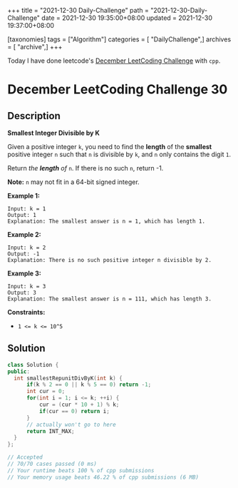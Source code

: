 +++
title = "2021-12-30 Daily-Challenge"
path = "2021-12-30-Daily-Challenge"
date = 2021-12-30 19:35:00+08:00
updated = 2021-12-30 19:37:00+08:00

[taxonomies]
tags = ["Algorithm"]
categories = [ "DailyChallenge",]
archives = [ "archive",]
+++

Today I have done leetcode's [December LeetCoding Challenge](https://leetcode.com/problems/smallest-integer-divisible-by-k/) with `cpp`.

<!-- more -->

# December LeetCoding Challenge 30

## Description

**Smallest Integer Divisible by K**

Given a positive integer `k`, you need to find the **length** of the **smallest** positive integer `n` such that `n` is divisible by `k`, and `n` only contains the digit `1`.

Return *the **length** of* `n`. If there is no such `n`, return -1.

**Note:** `n` may not fit in a 64-bit signed integer.

 

**Example 1:**

```
Input: k = 1
Output: 1
Explanation: The smallest answer is n = 1, which has length 1.
```

**Example 2:**

```
Input: k = 2
Output: -1
Explanation: There is no such positive integer n divisible by 2.
```

**Example 3:**

```
Input: k = 3
Output: 3
Explanation: The smallest answer is n = 111, which has length 3.
```

 

**Constraints:**

- `1 <= k <= 10^5`

## Solution

``` cpp
class Solution {
public:
  int smallestRepunitDivByK(int k) {
      if(k % 2 == 0 || k % 5 == 0) return -1;
      int cur = 0;
      for(int i = 1; i <= k; ++i) {
          cur = (cur * 10 + 1) % k;
          if(cur == 0) return i;
      }
      // actually won't go to here
      return INT_MAX;
  }
};

// Accepted
// 70/70 cases passed (0 ms)
// Your runtime beats 100 % of cpp submissions
// Your memory usage beats 46.22 % of cpp submissions (6 MB)
```
